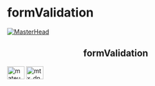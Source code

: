 # formValidation

[![MasterHead](https://imgur.com/25MrhBt.png)](https://github.com/mateusdn)
<h2 align="center">formValidation</h2>


<p> 


<p align="left">
<a href="https://linkedin.com/in/mateusmd" target="blank"><img align="center" src="https://raw.githubusercontent.com/rahuldkjain/github-profile-readme-generator/master/src/images/icons/Social/linked-in-alt.svg" alt="mateusmd" height="30" width="40" /></a>
<a href="https://instagram.com/mtx_dn" target="blank"><img align="center" src="https://raw.githubusercontent.com/rahuldkjain/github-profile-readme-generator/master/src/images/icons/Social/instagram.svg" alt="mtx_dn" height="30" width="40" /></a>
</p>
